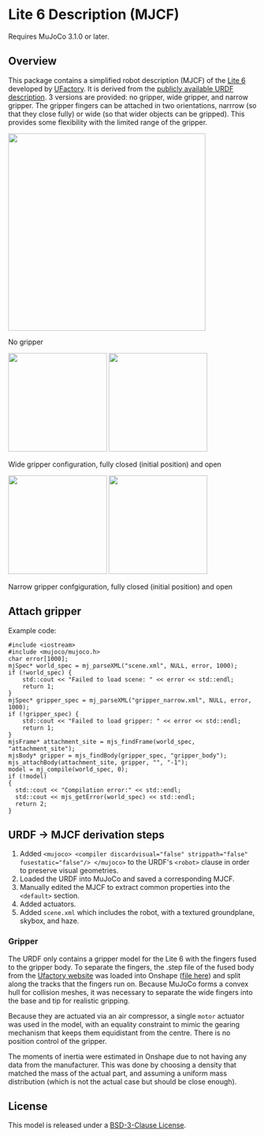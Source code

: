 # Lite 6 Description (MJCF)

Requires MuJoCo 3.1.0 or later.

## Overview

This package contains a simplified robot description (MJCF) of the
[Lite 6](https://www.ufactory.cc/product-page/ufactory-lite-6) developed by
[UFactory](https://www.ufactory.cc/). It is derived from the [publicly available
URDF
description](https://github.com/xArm-Developer/xarm_ros2/tree/master/xarm_description/urdf/lite6). 3 versions are provided: no gripper, wide gripper, and narrow gripper. The gripper fingers can be attached in two orientations, narrrow (so that they close fully) or wide (so that wider objects can be gripped). This provides some flexibility with the limited range of the gripper.

<p float="left">
  <img src="lite6.png" width="400">
  <figcaption>No gripper</figcaption>
</p>

<p float="left">
  <img src="lite6_gripper_wide_closed.png" width="200">
  <img src="lite6_gripper_wide_open.png" width="200">
  <figcaption>Wide gripper configuration, fully closed (initial position) and open</figcaption>
</p>

<p float="left">
  <img src="lite6_gripper_narrow_closed.png" width="200">
  <img src="lite6_gripper_narrow_open.png" width="200">
  <figcaption>Narrow gripper confgiguration, fully closed (initial position) and open</figcaption>
</p>

## Attach gripper
Example code:
```
#include <iostream>
#include <mujoco/mujoco.h>
char error[1000];
mjSpec* world_spec = mj_parseXML("scene.xml", NULL, error, 1000);
if (!world_spec) {
    std::cout << "Failed to load scene: " << error << std::endl;
    return 1;
}
mjSpec* gripper_spec = mj_parseXML("gripper_narrow.xml", NULL, error, 1000);
if (!gripper_spec) {
    std::cout << "Failed to load gripper: " << error << std::endl;
    return 1;
}
mjsFrame* attachment_site = mjs_findFrame(world_spec, "attachment_site");
mjsBody* gripper = mjs_findBody(gripper_spec, "gripper_body");
mjs_attachBody(attachment_site, gripper, "", "-1");
model = mj_compile(world_spec, 0);
if (!model)
{
  std::cout << "Compilation error:" << std::endl;
  std::cout << mjs_getError(world_spec) << std::endl;
  return 2;
}
```
## URDF → MJCF derivation steps

1. Added `<mujoco> <compiler discardvisual="false" strippath="false" fusestatic="false"/> </mujoco>` to the URDF's
   `<robot>` clause in order to preserve visual geometries.
2. Loaded the URDF into MuJoCo and saved a corresponding MJCF.
3. Manually edited the MJCF to extract common properties into the `<default>` section.
4. Added actuators.
5. Added `scene.xml` which includes the robot, with a textured groundplane, skybox, and haze.

### Gripper

The URDF only contains a gripper model for the Lite 6 with the fingers fused to the gripper body. To separate the fingers, the .step file of the fused body from the [Ufactory website](https://usa.ufactory.cc/download-lite6-robot) was loaded into Onshape ([file here](https://cad.onshape.com/documents/f60aac1c8ff6af8f490dc855/w/5c0df4bc7414802fc89a514e/e/7dc41825dd66894c14b085ca?renderMode=0&uiState=66bdfb41f48d6a182064f4a4)) and split along the tracks that the fingers run on.  Because MuJoCo forms a convex hull for collision meshes, it was necessary to separate the wide fingers into the base and tip for realistic gripping.

Because they are actuated via an air compressor, a single `motor` actuator was used in the model, with an equality constraint to mimic the gearing mechanism that keeps them equidistant from the centre. There is no position control of the gripper.

The moments of inertia were estimated in Onshape due to not having any data from the manufacturer. This was done by choosing a density that matched the mass of the actual part, and assuming a uniform mass distribution (which is not the actual case but should be close enough).



## License

This model is released under a [BSD-3-Clause License](LICENSE).
